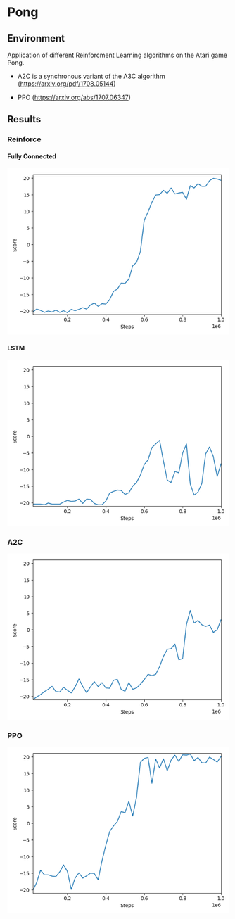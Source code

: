 # Pong
## Environment
Application of different Reinforcment Learning algorithms on the Atari game Pong.

* A2C is a synchronous variant of the A3C algorithm (https://arxiv.org/pdf/1708.05144)

* PPO (https://arxiv.org/abs/1707.06347)


## Results
### Reinforce 
#### Fully Connected
![](images/summary_reinforce_fc.png)

#### LSTM
![](images/summary_reinforce_lstm_5.png)

### A2C
![](images/summary_a2c_2.png)

### PPO
![](images/summary_ppo_fc.png)









